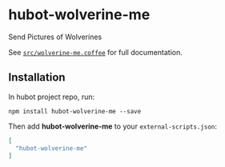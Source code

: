 # hubot-wolverine-me

Send Pictures of Wolverines

See [`src/wolverine-me.coffee`](src/wolverine-me.coffee) for full documentation.

## Installation

In hubot project repo, run:

`npm install hubot-wolverine-me --save`

Then add **hubot-wolverine-me** to your `external-scripts.json`:

```json
[
  "hubot-wolverine-me"
]
```
